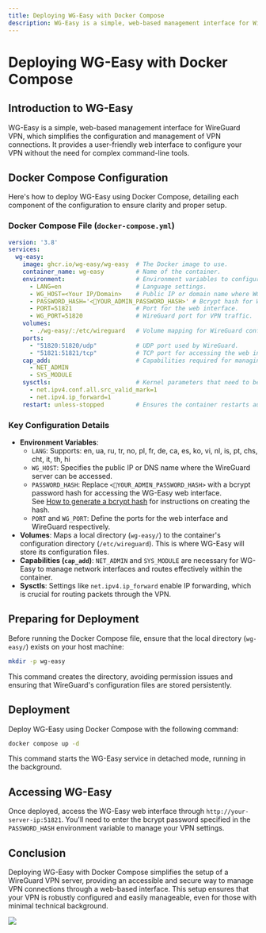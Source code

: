```yaml
---
title: Deploying WG-Easy with Docker Compose
description: WG-Easy is a simple, web-based management interface for WireGuard VPN.
---
```


# Deploying WG-Easy with Docker Compose

## Introduction to WG-Easy

WG-Easy is a simple, web-based management interface for WireGuard VPN, which simplifies the configuration and management of VPN connections. It provides a user-friendly web interface to configure your VPN without the need for complex command-line tools.

## Docker Compose Configuration

Here's how to deploy WG-Easy using Docker Compose, detailing each component of the configuration to ensure clarity and proper setup.

### Docker Compose File (`docker-compose.yml`)

```yaml
version: '3.8'
services:
  wg-easy:
    image: ghcr.io/wg-easy/wg-easy  # The Docker image to use.
    container_name: wg-easy         # Name of the container.
    environment:                    # Environment variables to configure the instance.
      - LANG=en                     # Language settings.
      - WG_HOST=<Your IP/Domain>    # Public IP or domain name where WG-Easy is accessible.
      - PASSWORD_HASH='<🚨YOUR_ADMIN_PASSWORD_HASH>' # Bcrypt hash for Web UI login.
      - PORT=51821                  # Port for the web interface.
      - WG_PORT=51820               # WireGuard port for VPN traffic.
    volumes:
      - ./wg-easy/:/etc/wireguard   # Volume mapping for WireGuard configuration files.
    ports:
      - "51820:51820/udp"           # UDP port used by WireGuard.
      - "51821:51821/tcp"           # TCP port for accessing the web interface.
    cap_add:                        # Capabilities required for managing networking features.
      - NET_ADMIN
      - SYS_MODULE
    sysctls:                        # Kernel parameters that need to be set for WireGuard.
      - net.ipv4.conf.all.src_valid_mark=1
      - net.ipv4.ip_forward=1
    restart: unless-stopped         # Ensures the container restarts automatically unless manually stopped.
```

### Key Configuration Details

- **Environment Variables**:
  - `LANG`: Supports: en, ua, ru, tr, no, pl, fr, de, ca, es, ko, vi, nl, is, pt, chs, cht, it, th, hi
  - `WG_HOST`: Specifies the public IP or DNS name where the WireGuard server can be accessed.
  - `PASSWORD_HASH`: Replace `<🚨YOUR_ADMIN_PASSWORD_HASH>` with a bcrypt password hash for accessing the WG-Easy web interface.  
    See [How to generate a bcrypt hash](https://github.com/wg-easy/wg-easy/blob/master/How_to_generate_an_bcrypt_hash.md) for instructions on creating the hash.
  - `PORT` and `WG_PORT`: Define the ports for the web interface and WireGuard respectively.
- **Volumes**: Maps a local directory (`wg-easy/`) to the container's configuration directory (`/etc/wireguard`). This is where WG-Easy will store its configuration files.
- **Capabilities (`cap_add`)**: `NET_ADMIN` and `SYS_MODULE` are necessary for WG-Easy to manage network interfaces and routes effectively within the container.
- **Sysctls**: Settings like `net.ipv4.ip_forward` enable IP forwarding, which is crucial for routing packets through the VPN.

## Preparing for Deployment

Before running the Docker Compose file, ensure that the local directory (`wg-easy/`) exists on your host machine:

```bash
mkdir -p wg-easy
```

This command creates the directory, avoiding permission issues and ensuring that WireGuard's configuration files are stored persistently.

## Deployment

Deploy WG-Easy using Docker Compose with the following command:

```bash
docker compose up -d
```

This command starts the WG-Easy service in detached mode, running in the background.

## Accessing WG-Easy

Once deployed, access the WG-Easy web interface through `http://your-server-ip:51821`. You'll need to enter the bcrypt password specified in the `PASSWORD_HASH` environment variable to manage your VPN settings.

## Conclusion

Deploying WG-Easy with Docker Compose simplifies the setup of a WireGuard VPN server, providing an accessible and secure way to manage VPN connections through a web-based interface. This setup ensures that your VPN is robustly configured and easily manageable, even for those with minimal technical background.

<a href="https://www.buymeacoffee.com/techdox"><img src="https://img.buymeacoffee.com/button-api/?text=Buy me a cup of tea&emoji=🍵&slug=techdox&button_colour=FFDD00&font_colour=000000&font_family=Cookie&outline_colour=000000&coffee_colour=ffffff" /></a>
